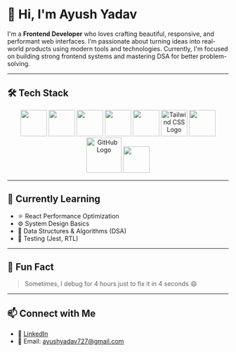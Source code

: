 
# 👋 Hi, I'm Ayush Yadav

I'm a **Frontend Developer** who loves crafting beautiful, responsive, and performant web interfaces. I’m passionate about turning ideas into real-world products using modern tools and technologies. Currently, I'm focused on building strong frontend systems and mastering DSA for better problem-solving.

---


## 🛠️  Tech Stack


<p align="center" size=100>
  <img src="https://cdn.jsdelivr.net/gh/devicons/devicon/icons/html5/html5-original.svg" height="60" />
  <img src="https://cdn.jsdelivr.net/gh/devicons/devicon/icons/css3/css3-original.svg" height="60" />
  <img src="https://cdn.jsdelivr.net/gh/devicons/devicon/icons/javascript/javascript-original.svg" height="60" />
  <img src="https://cdn.jsdelivr.net/gh/devicons/devicon/icons/typescript/typescript-original.svg" height="60" />
  <img src="https://cdn.jsdelivr.net/gh/devicons/devicon/icons/react/react-original.svg" height="60" />
  <img src="https://www.vectorlogo.zone/logos/tailwindcss/tailwindcss-icon.svg" height="60" alt="Tailwind CSS Logo" />



  <img src="https://cdn.jsdelivr.net/gh/devicons/devicon/icons/git/git-original.svg" height="60" />
  

<img src="https://img.shields.io/badge/GitHub-181717?style=flat-square&logo=github" height="80" alt="GitHub Logo" />

  <img src="https://cdn.jsdelivr.net/gh/devicons/devicon/icons/vscode/vscode-original.svg" height="60" />
</p>

---



## 🧠 Currently Learning

- ⚛️ React Performance Optimization
- ⚙️ System Design Basics
- 🧮 Data Structures & Algorithms (DSA)
- 🧪 Testing (Jest, RTL)

---






## 💬 Fun Fact

> Sometimes, I debug for 4 hours just to fix it in 4 seconds 😄

---

## 📫 Connect with Me

- 🔗 [LinkedIn](https://www.linkedin.com/in/ayush-yadav-5b95681a2)
- 📧 Email: ayushyadav727@gmail.com

